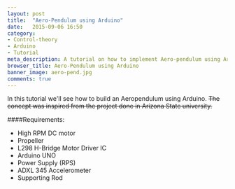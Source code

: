 ```yaml
---
layout: post
title:  "Aero-Pendulum using Arduino"
date:   2015-09-06 16:50
category: 
- Control-theory
- Arduino
- Tutorial
meta_description: A tutorial on how to implement Aero-pendulum using Arduino platform
browser_title: Aero-Pendulum using Arduino
banner_image: aero-pend.jpg
comments: true
---
```


In this tutorial we'll see how to build an Aeropendulum using Arduino. ~~The concept was inspired from the project done in Arizona State university.~~ 

####Requirements:

* High RPM DC motor
* Propeller
* L298 H-Bridge Motor Driver IC
* Arduino UNO
* Power Supply (RPS)
* ADXL 345 Accelerometer
* Supporting Rod

